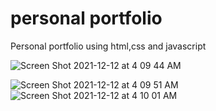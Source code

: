 # personal portfolio

Personal portfolio using html,css and javascript

![Screen Shot 2021-12-12 at 4 09 44 AM](https://user-images.githubusercontent.com/46231696/145711615-f351636a-6c58-4de0-8d0b-a0e9afff391c.png)

![Screen Shot 2021-12-12 at 4 09 51 AM](https://user-images.githubusercontent.com/46231696/145711611-f752cccb-a75b-4d9b-bd46-617d2762ce5c.png)
![Screen Shot 2021-12-12 at 4 10 01 AM](https://user-images.githubusercontent.com/46231696/145711605-5950130d-fc5d-4800-ae77-ce29d9db3e66.png)
